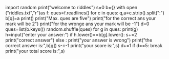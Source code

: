 import random
print("welcome to riddles")
s=0
b={}
with open ("riddles.txt","r")as f:
    ques=f.readlines()
    for c in ques:
        q,a=c.strip().split(":")
        b[q]=a
print()
print("Max. ques are five")
print("for the correct ans your mark will be 2")
print("for the wronge ans your mark will be -1")
d=0
ques=list(b.keys())
random.shuffle(ques)
for g in ques:
    print(g)
    h=input("enter your answer:")
    if h.lower()==b[g].lower():
        s+=2
        print("correct answer")
    else :
        print("your answer is wrong")
        print("the correct answer is:",b[g])
        s-=-1
    print("your score is:",s)
    d+=1
    if d==5:
        break
print("your total score is:",s)

